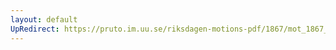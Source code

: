 ```yaml
---
layout: default
UpRedirect: https://pruto.im.uu.se/riksdagen-motions-pdf/1867/mot_1867__ak__211/mot_1867__ak__211-001.pdf
---
```

